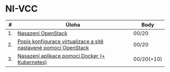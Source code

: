 # NI-VCC

|  # | Úloha                                                                          | Body       |
|:--:|--------------------------------------------------------------------------------|------------|
| 1. | [Nasazení OpenStack](./01/01.md)                                               |      00/20 |
| 2. | [Popis konfigurace virtualizace a sítě nastavené pomocí OpenStack](./02/02.md) |      00/20 |
| 3. | [Nasazení aplikace pomocí Docker (+ Kubernetes)](./03/03.md)                   | 00/20(+10) |
